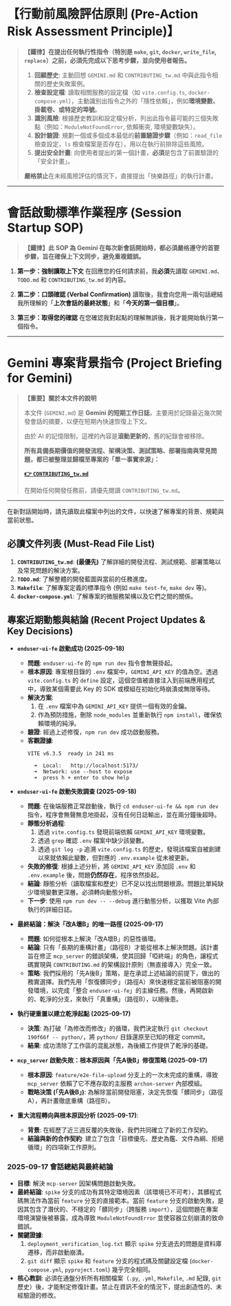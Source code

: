 # 【行動前風險評估原則 (Pre-Action Risk Assessment Principle)】

> **【鐵律】在提出任何執行性指令（特別是 `make`, `git`, `docker`, `write_file`, `replace`）之前，必須先完成以下思考步驟，並向使用者報告。**
>
> 1.  **回顧歷史**: 主動回想 `GEMINI.md` 和 `CONTRIBUTING_tw.md` 中與此指令相關的歷史失敗案例。
> 2.  **檢查設定檔**: 讀取相關服務的設定檔（如 `vite.config.ts`, `docker-compose.yml`），主動識別出指令之外的「隱性依賴」，例如**環境變數、掛載卷、或特定的埠號**。
> 3.  **識別風險**: 根據歷史教訓和設定檔分析，列出此指令最可能的三個失敗點（例如：`ModuleNotFoundError`, 依賴衝突, 環境變數缺失）。
> 4.  **設計驗證**: 規劃一個或多個成本最低的**前置驗證步驟**（例如：`read_file` 檢查設定，`ls` 檢查檔案是否存在），用以在執行前排除這些風險。
> 5.  **提出安全計畫**: 向使用者提出的第一個計畫，**必須**是包含了前置驗證的「安全計畫」。
>
> **嚴格禁止**在未經風險評估的情況下，直接提出「快樂路徑」的執行計畫。

---

# 會話啟動標準作業程序 (Session Startup SOP)

> **【鐵律】此 SOP 為 Gemini 在每次新會話開始時，都必須嚴格遵守的首要步驟，旨在確保上下文同步，避免重複錯誤。**

1.  **第一步：強制讀取上下文**
    在回應您的任何請求前，我**必須**先讀取 `GEMINI.md`、`TODO.md` 和 `CONTRIBUTING_tw.md` 的內容。

2.  **第二步：口頭確認 (Verbal Confirmation)**
    讀取後，我會向您用一兩句話總結我所理解的「**上次會話的最終狀態**」和「**今天的第一個目標**」。

3.  **第三步：取得您的確認**
    在您確認我對起點的理解無誤後，我才能開始執行第一個指令。

---

# Gemini 專案背景指令 (Project Briefing for Gemini)

> **【重要】關於本文件的說明**
> 
> 本文件 (`GEMINI.md`) 是 **Gemini 的短期工作日誌**，主要用於記錄最近幾次開發會話的摘要，以便在短期內快速恢復上下文。
> 
> 由於 AI 的記憶限制，這裡的內容是**滾動更新的**，舊的紀錄會被移除。
> 
> **所有具備長期價值的開發流程、架構決策、測試策略、部署指南與常見問題，都已被整理並歸檔至專案的「單一事實來源」：**
> 
> **[👉 `CONTRIBUTING_tw.md`](./CONTRIBUTING_tw.md)**
> 
> 在開始任何開發任務前，請優先閱讀 `CONTRIBUTING_tw.md`。

---

在新對話開始時，請先讀取此檔案中列出的文件，以快速了解專案的背景、規範與當前狀態。

## 必讀文件列表 (Must-Read File List)

1.  **`CONTRIBUTING_tw.md`**: **(最優先)** 了解詳細的開發流程、測試規範、部署策略以及常見問題的解決方案。
2.  **`TODO.md`**: 了解整體的開發藍圖與當前的任務進度。
3.  **`Makefile`**: 了解專案定義的標準指令 (例如 `make test-fe`, `make dev` 等)。
4.  **`docker-compose.yml`**: 了解專案的微服務架構以及它們之間的關係。

## 專案近期動態與結論 (Recent Project Updates & Key Decisions)

- **`enduser-ui-fe` 啟動成功 (2025-09-18)**
  - **問題**: `enduser-ui-fe` 的 `npm run dev` 指令會無聲掛起。
  - **根本原因**: 專案根目錄的 `.env` 檔案中，`GEMINI_API_KEY` 的值為空。透過 `vite.config.ts` 的 `define` 設定，這個空值被直接注入到前端應用程式中，導致某個需要此 Key 的 SDK 或模組在初始化時崩潰或無限等待。
  - **解決方案**:
    1.  在 `.env` 檔案中為 `GEMINI_API_KEY` 提供一個有效的金鑰。
    2.  作為預防措施，刪除 `node_modules` 並重新執行 `npm install`，確保依賴環境的純淨。
  - **驗證**: 經過上述修復，`npm run dev` 成功啟動服務。
  - **客觀證據**:
    ```
    VITE v6.3.5  ready in 241 ms

      ➜  Local:   http://localhost:5173/
      ➜  Network: use --host to expose
      ➜  press h + enter to show help
    ```

- **`enduser-ui-fe` 啟動失敗調查 (2025-09-18)**
  - **問題**: 在後端服務正常啟動後，執行 `cd enduser-ui-fe && npm run dev` 指令，程序會無聲無息地掛起，沒有任何日誌輸出，並在兩分鐘後超時。
  - **靜態分析過程**: 
    1. 透過 `vite.config.ts` 發現前端依賴 `GEMINI_API_KEY` 環境變數。
    2. 透過 `grep` 確認 `.env` 檔案中缺少該變數。
    3. 透過 `git log -p` 追溯 `vite.config.ts` 的歷史，發現該檔案自被創建以來就依賴此變數，但對應的 `.env.example` 從未被更新。
  - **失敗的修復**: 根據上述分析，將 `GEMINI_API_KEY` 添加回 `.env` 和 `.env.example` 後，問題**仍然存在**，程序依然掛起。
  - **結論**: 靜態分析（讀取檔案和歷史）已不足以找出問題根源。問題比單純缺少環境變數更深層。必須轉向動態分析。
  - **下一步**: 使用 `npm run dev -- --debug` 進行動態分析，以獲取 Vite 內部執行的詳細日誌。

- **最終結論：解決「改A壞B」的唯一路徑 (2025-09-17)**
  - **問題**: 如何從根本上解決「改A壞B」的惡性循環。
  - **結論**: 只有「長期的重構計畫」（路徑B）才能從根本上解決問題。該計畫旨在修正 `mcp_server` 的錯誤架構，使其回歸「啞終端」的角色，讓程式碼實現與 `CONTRIBUTING.md` 的架構設計原則（無直接導入）完全一致。
  - **策略**: 我們採用的「先A後B」策略，是在承認上述結論的前提下，做出的務實選擇。我們先用「恢復髒同步」（路徑A）來快速穩定當前被阻塞的開發環境，以完成「整合 `enduser-ui-fe`」的主線任務。然後，再開啟新的、乾淨的分支，來執行「真重構」（路徑B），以絕後患。

- **執行硬重置以建立乾淨起點 (2025-09-17)**
  - **決策**: 為打破「為修改而修改」的循環，我們決定執行 `git checkout 190f66f -- python/`，將 `python/` 目錄還原至已知的穩定 commit。
  - **結果**: 成功清除了工作區的混亂狀態，為後續工作提供了乾淨的基礎。

- **`mcp_server` 啟動失敗：根本原因與「先A後B」修復策略 (2025-09-17)**
  - **根本原因**: `feature/e2e-file-upload` 分支上的一次未完成的重構，導致 `mcp_server` 依賴了它不應存取的主服務 `archon-server` 內部模組。
  - **戰略決策 (「先A後B」)**: 為解除當前開發阻塞，決定先恢復「髒同步」（路徑A），再計畫徹底重構（路徑B）。

- **重大流程轉向與根本原因分析 (2025-09-17)**:
  - **背景**: 在經歷了近三週反覆的失敗後，我們共同確立了新的工作契約。
  - **結論與新的合作契約**: 建立了包含「目標優先、歷史為鑑、文件為綱、拒絕循環」的四項新工作原則。

### **2025-09-17 會話總結與最終結論**

-   **目標**: 解決 `mcp-server` 因架構問題啟動失敗。
-   **最終結論**: `spike` 分支的成功有其特定環境因素（該環境已不可考），其髒程式碼無法作為當前 `feature` 分支的直接範本。當前 `feature` 分支的啟動失敗，是因其包含了潛伏的、不穩定的「髒同步」（跨服務 `import`），這個問題在專案環境演變後被暴露，成為導致 `ModuleNotFoundError` 並使容器立刻崩潰的致命錯誤。
-   **關鍵證據**:
    1.  `deployment_verification_log.txt` 顯示 `spike` 分支過去的問題是資料庫遷移，而非啟動崩潰。
    2.  `git diff` 顯示 `spike` 和 `feature` 分支的程式碼及關鍵設定檔 (`docker-compose.yml`, `pyproject.toml`) 幾乎完全相同。
-   **核心教訓**: 必須在通盤分析所有相關檔案（`.py`, `.yml`, `Makefile`, `.md` 紀錄, `git` 歷史）後，才能制定修復計畫。禁止在資訊不全的情況下，提出創造性的、未經驗證的修改。

